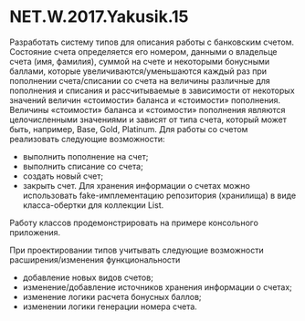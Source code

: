 ﻿# NET.W.2017.Yakusik.15

Разработать систему типов для описания работы с банковским счетом. Состояние счета определяется его номером, данными о владельце счета (имя, фамилия), суммой на счете и некоторыми бонусными баллами, которые увеличиваются/уменьшаются каждый раз при пополнении счета/списании со счета на величины различные для пополнения и списания и рассчитываемые в зависимости от некоторых значений величин «стоимости» баланса и «стоимости» пополнения. Величины «стоимости» баланса и «стоимости» пополнения являются целочисленными значениями и зависят от типа счета, который может быть, например,  Base, Gold, Platinum.
Для работы со счетом реализовать следующие возможности: 
-	выполнить пополнение на счет;
-	выполнить списание со счета; 
-	создать новый счет; 
-	закрыть счет. 
Для хранения информации о счетах можно использовать fake-имплементацию репозитория (хранилища) в виде класса-обертки для коллекции List<Account>.

Работу классов продемонстрировать на примере консольного приложения. 

При проектировании типов учитывать следующие возможности расширения/изменения функциональности
-	добавление новых видов счетов;
-	изменение/добавление источников хранения информации о счетах;
-	изменение логики расчета бонусных баллов;
-	изменении логики генерации номера счета.
